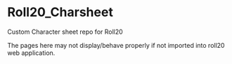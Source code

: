 # Roll20_Charsheet
Custom Character sheet repo for Roll20

The pages here may not display/behave properly if not imported into roll20 web application.
